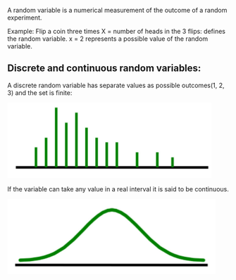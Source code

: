 A random variable is a numerical measurement of the outcome of a random experiment.

Example:
Flip a coin three times
X = number of heads in the 3 flips: defines the random variable.
x = 2 represents a possible value of the random variable.

## Discrete and continuous random variables:

A discrete random variable has separate values as possible outcomes(1, 2, 3) and the set is finite:

![](../z_images/Pasted%20image%2020230315150939.png)

If the variable can take any value in a real interval it is said to be continuous.

![](../z_images/Pasted%20image%2020230315150955.png)